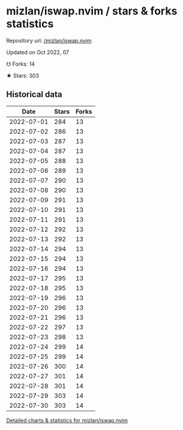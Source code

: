 # mizlan/iswap.nvim / stars & forks statistics

Repository url: [/mizlan/iswap.nvim](https://github.com/mizlan/iswap.nvim)

Updated on Oct 2022, 07

☋ Forks: 14

★ Stars: 303

## Historical data
| Date | Stars | Forks |
|------|-------|-------|
| 2022-07-01 | 284 | 13 | 
| 2022-07-02 | 286 | 13 | 
| 2022-07-03 | 287 | 13 | 
| 2022-07-04 | 287 | 13 | 
| 2022-07-05 | 288 | 13 | 
| 2022-07-06 | 289 | 13 | 
| 2022-07-07 | 290 | 13 | 
| 2022-07-08 | 290 | 13 | 
| 2022-07-09 | 291 | 13 | 
| 2022-07-10 | 291 | 13 | 
| 2022-07-11 | 291 | 13 | 
| 2022-07-12 | 292 | 13 | 
| 2022-07-13 | 292 | 13 | 
| 2022-07-14 | 294 | 13 | 
| 2022-07-15 | 294 | 13 | 
| 2022-07-16 | 294 | 13 | 
| 2022-07-17 | 295 | 13 | 
| 2022-07-18 | 295 | 13 | 
| 2022-07-19 | 296 | 13 | 
| 2022-07-20 | 296 | 13 | 
| 2022-07-21 | 296 | 13 | 
| 2022-07-22 | 297 | 13 | 
| 2022-07-23 | 298 | 13 | 
| 2022-07-24 | 299 | 14 | 
| 2022-07-25 | 299 | 14 | 
| 2022-07-26 | 300 | 14 | 
| 2022-07-27 | 301 | 14 | 
| 2022-07-28 | 301 | 14 | 
| 2022-07-29 | 303 | 14 | 
| 2022-07-30 | 303 | 14 | 


[Detailed charts & statistics for mizlan/iswap.nvim](https://reviewgithub.com/rep/mizlan/iswap.nvim)
